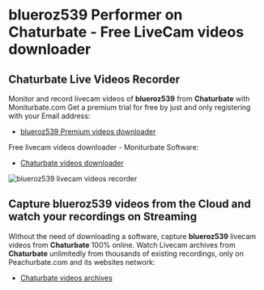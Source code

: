 # blueroz539 Performer on Chaturbate - Free LiveCam videos downloader

## Chaturbate Live Videos Recorder

Monitor and record livecam videos of **blueroz539** from **Chaturbate** with Moniturbate.com
Get a premium trial for free by just and only registering with your Email address:
* [blueroz539 Premium videos downloader](https://moniturbate.com/request-demo-licence-key.html)

Free livecam videos downloader - Moniturbate Software:
* [Chaturbate videos downloader](https://moniturbate.com/moniturbate-download-software.html)

![blueroz539 livecam videos recorder](https://peachurnet.com/templates/moniturbate-software.png)


## Capture blueroz539 videos from the Cloud and watch your recordings on Streaming

Without the need of downloading a software, capture **blueroz539** livecam videos from **Chaturbate** 100% online.
Watch Livecam archives from **Chaturbate** unlimitedly from thousands of existing recordings, only on Peachurbate.com and its websites network:
* [Chaturbate videos archives](https://peachurnet.com/)